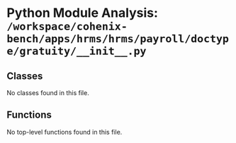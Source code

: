 # Python Module Analysis: `/workspace/cohenix-bench/apps/hrms/hrms/payroll/doctype/gratuity/__init__.py`

## Classes

No classes found in this file.


## Functions

No top-level functions found in this file.
